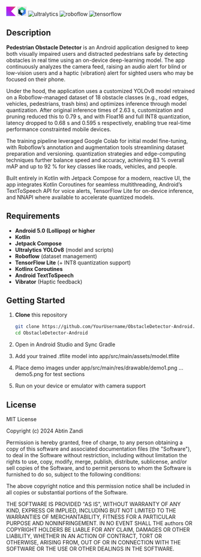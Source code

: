<img src="https://raw.githubusercontent.com/github/explore/4479d2a2c854198cb00160f8593519c14dc3b905/topics/kotlin/kotlin.png" alt="Kotlin" width="25" height="25" /> <img src="https://raw.githubusercontent.com/github/explore/ae48d1ca3274c0c3a90f872e605eaef069a16771/topics/jetpack-compose/jetpack-compose.png" alt="Jetpack Compsoe" width="25" height="25" /> <img src="https://avatars.githubusercontent.com/u/26833451?s=200&v=4" alt="ultralytics" width="25" height="25" /> <img src="https://avatars.githubusercontent.com/u/53104118?s=200&v=4" alt="roboflow" width="25" height="25" />
<img src="https://avatars.githubusercontent.com/u/15658638?s=200&v=4" alt="tensorflow" width="25" height="25" /> 


## Description

**Pedestrian Obstacle Detector** is an Android application designed to keep both visually impaired users and distracted pedestrians safe by detecting obstacles in real time using an on-device deep-learning model. The app continuously analyzes the camera feed, raising an audio alert for blind or low-vision users and a haptic (vibration) alert for sighted users who may be focused on their phone.

Under the hood, the application uses a customized YOLOv8 model retrained on a Roboflow-managed dataset of 18 obstacle classes (e.g., road edges, vehicles, pedestrians, trash bins) and optimizes inference through model quantization. After original inference times of 2.63 s, customization and pruning reduced this to 0.79 s, and with Float16 and full INT8 quantization, latency dropped to 0.68 s and 0.595 s respectively, enabling true real-time performance constrainted mobile devices.

The training pipeline leveraged Google Colab for initial model fine-tuning, with Roboflow’s annotation and augmentation tools streamlining dataset preparation and versioning. quantization strategies and edge-computing techniques further balance speed and accuracy, achieving 83 % overall mAP and up to 92 % for key classes like roads, vehicles, and people.

Built entirely in Kotlin with Jetpack Compose for a modern, reactive UI, the app integrates Kotlin Coroutines for seamless multithreading, Android’s TextToSpeech API for voice alerts, TensorFlow Lite for on-device inference, and NNAPI where available to accelerate quantized models.

## Requirements

- **Android 5.0 (Lollipop) or higher**  
- **Kotlin**  
- **Jetpack Compose**  
- **Ultralytics YOLOv8** (model and scripts)  
- **Roboflow** (dataset management)  
- **TensorFlow Lite** (+ INT8 quantization support)  
- **Kotlinx Coroutines**  
- **Android TextToSpeech**  
- **Vibrator** (Haptic feedback)

## Getting Started

1. **Clone** this repository  
   ```bash
   git clone https://github.com/YourUsername/ObstacleDetector-Android.git
   cd ObstacleDetector-Android

2. Open in Android Studio and Sync Gradle

3. Add your trained .tflite model into app/src/main/assets/model.tflite

4. Place demo images under app/src/main/res/drawable/demo1.png … demo5.png for test sections

5. Run on your device or emulator with camera support

## License

MIT License

Copyright (c) 2024 Abtin Zandi

Permission is hereby granted, free of charge, to any person obtaining a copy
of this software and associated documentation files (the "Software"), to deal
in the Software without restriction, including without limitation the rights
to use, copy, modify, merge, publish, distribute, sublicense, and/or sell
copies of the Software, and to permit persons to whom the Software is
furnished to do so, subject to the following conditions:

The above copyright notice and this permission notice shall be included in all
copies or substantial portions of the Software.

THE SOFTWARE IS PROVIDED "AS IS", WITHOUT WARRANTY OF ANY KIND, EXPRESS OR
IMPLIED, INCLUDING BUT NOT LIMITED TO THE WARRANTIES OF MERCHANTABILITY,
FITNESS FOR A PARTICULAR PURPOSE AND NONINFRINGEMENT. IN NO EVENT SHALL THE
authors OR COPYRIGHT HOLDERS BE LIABLE FOR ANY CLAIM, DAMAGES OR OTHER
LIABILITY, WHETHER IN AN ACTION OF CONTRACT, TORT OR OTHERWISE, ARISING FROM,
OUT OF OR IN CONNECTION WITH THE SOFTWARE OR THE USE OR OTHER DEALINGS IN THE
SOFTWARE.
